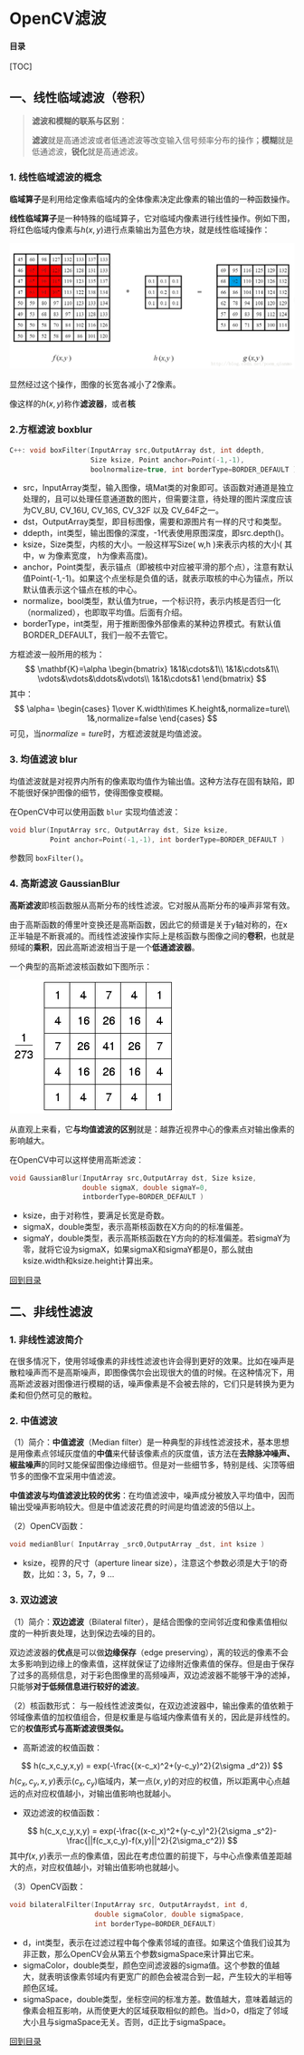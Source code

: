 # OpenCV滤波

#### 目录

[TOC]

## 一、线性临域滤波（卷积）

> **滤波和模糊的联系与区别**：
>
> **滤波**就是高通滤波或者低通滤波等改变输入信号频率分布的操作；**模糊**就是低通滤波，**锐化**就是高通滤波。

### 1. 线性临域滤波的概念

**临域算子**是利用给定像素临域内的全体像素决定此像素的输出值的一种函数操作。

**线性临域算子**是一种特殊的临域算子，它对临域内像素进行线性操作。例如下图，将红色临域内像素与$h(x,y)$进行点乘输出为蓝色方块，就是线性临域操作：

![线性临域滤波](./pics/线性临域滤波.png)

显然经过这个操作，图像的长宽各减小了2像素。

像这样的$h(x,y)$称作**滤波器**，或者**核**

### 2.方框滤波 boxblur

```cpp
C++: void boxFilter(InputArray src,OutputArray dst, int ddepth, 
                    Size ksize, Point anchor=Point(-1,-1),
                    boolnormalize=true, int borderType=BORDER_DEFAULT )
```

+ src，InputArray类型，输入图像，填Mat类的对象即可。该函数对通道是独立处理的，且可以处理任意通道数的图片，但需要注意，待处理的图片深度应该为CV_8U, CV_16U, CV_16S, CV_32F 以及 CV_64F之一。
+ dst，OutputArray类型，即目标图像，需要和源图片有一样的尺寸和类型。
+ ddepth，int类型，输出图像的深度，-1代表使用原图深度，即src.depth()。
+ ksize，Size类型，内核的大小。一般这样写Size( w,h )来表示内核的大小( 其中，w 为像素宽度， h为像素高度)。
+ anchor，Point类型，表示锚点（即被核中对应被平滑的那个点），注意有默认值Point(-1,-1)。如果这个点坐标是负值的话，就表示取核的中心为锚点，所以默认值表示这个锚点在核的中心。
+ normalize，bool类型，默认值为true，一个标识符，表示内核是否归一化（normalized），也即取平均值。后面有介绍。
+ borderType，int类型，用于推断图像外部像素的某种边界模式。有默认值BORDER_DEFAULT，我们一般不去管它。

方框滤波一般所用的核为：
$$
\mathbf{K}=\alpha
\begin{bmatrix}
1&1&\cdots&1\\
1&1&\cdots&1\\
\vdots&\vdots&\ddots&\vdots\\
1&1&\cdots&1
\end{bmatrix}
$$
其中：
$$
\alpha=
\begin{cases}
1\over K.width\times K.height&,normalize=ture\\
1&,normalize=false
\end{cases}
$$
可见，当$normalize=ture$时，方框滤波就是均值滤波。

### 3. 均值滤波 blur

均值滤波就是对视界内所有的像素取均值作为输出值。这种方法存在固有缺陷，即不能很好保护图像的细节，使得图像变模糊。

在OpenCV中可以使用函数 `blur` 实现均值滤波：

```cpp
void blur(InputArray src, OutputArray dst, Size ksize, 
          Point anchor=Point(-1,-1), int borderType=BORDER_DEFAULT )
```

参数同 `boxFilter()`。

### 4. 高斯滤波 GaussianBlur

**高斯滤波**即核函数服从高斯分布的线性滤波。它对服从高斯分布的噪声非常有效。

由于高斯函数的傅里叶变换还是高斯函数，因此它的频谱是关于y轴对称的，在x正半轴是不断衰减的。而线性滤波操作实际上是核函数与图像之间的**卷积**，也就是频域的**乘积**，因此高斯滤波相当于是一个**低通滤波器**。

一个典型的高斯滤波核函数如下图所示：

![高斯核函数](./pics/高斯核函数.png)

从直观上来看，它**与均值滤波的区别**就是：越靠近视界中心的像素点对输出像素的影响越大。

在OpenCV中可以这样使用高斯滤波：

```cpp
void GaussianBlur(InputArray src,OutputArray dst, Size ksize, 
                  double sigmaX, double sigmaY=0,
                  intborderType=BORDER_DEFAULT )
```

+ ksize，由于对称性，要满足长宽是奇数。
+ sigmaX，double类型，表示高斯核函数在X方向的的标准偏差。
+ sigmaY，double类型，表示高斯核函数在Y方向的的标准偏差。若sigmaY为零，就将它设为sigmaX，如果sigmaX和sigmaY都是0，那么就由ksize.width和ksize.height计算出来。

[回到目录](#目录)

## 二、非线性滤波

### 1. 非线性滤波简介

在很多情况下，使用邻域像素的非线性滤波也许会得到更好的效果。比如在噪声是散粒噪声而不是高斯噪声，即图像偶尔会出现很大的值的时候。在这种情况下，用高斯滤波器对图像进行模糊的话，噪声像素是不会被去除的，它们只是转换为更为柔和但仍然可见的散粒。

### 2. 中值滤波

（1）简介：**中值滤波**（Median filter）是一种典型的非线性滤波技术，基本思想是用像素点邻域灰度值的**中值**来代替该像素点的灰度值，该方法在**去除脉冲噪声、椒盐噪声**的同时又能保留图像边缘细节。但是对一些细节多，特别是线、尖顶等细节多的图像不宜采用中值滤波。

 **中值滤波与均值滤波比较的优劣**：在均值滤波中，噪声成分被放入平均值中，因而输出受噪声影响较大。但是中值滤波花费的时间是均值滤波的5倍以上。

（2）OpenCV函数：

```cpp
void medianBlur( InputArray _src0,OutputArray _dst, int ksize )
```

* ksize，视界的尺寸（aperture linear size），注意这个参数必须是大于1的奇数，比如：3，5，7，9 ...

### 3. 双边滤波

（1）简介：**双边滤波**（Bilateral filter），是结合图像的空间邻近度和像素值相似度的一种折衷处理，达到保边去噪的目的。

双边滤波器的**优点**是可以做**边缘保存**（edge preserving），离的较远的像素不会太多影响到边缘上的像素值，这样就保证了边缘附近像素值的保存。但是由于保存了过多的高频信息，对于彩色图像里的高频噪声，双边滤波器不能够干净的滤掉，只能够**对于低频信息进行较好的滤波**。

（2）核函数形式： 与一般线性滤波类似，在双边滤波器中，输出像素的值依赖于邻域像素值的加权值组合，但是权重是与临域内像素值有关的，因此是非线性的。它的**权值形式与高斯滤波很类似。**

* 高斯滤波的权值函数：

$$
h(c_x,c_y,x,y) = exp(-\frac{(x-c_x)^2+(y-c_y)^2}{2\sigma _d^2})
$$
$h(c_x,c_y,x,y)$表示$(c_x,c_y)$临域内，某一点$(x,y)​$的对应的权值，所以距离中心点越远的点对应权值越小，对输出值影响也就越小。

* 双边滤波的权值函数：

$$
h(c_x,c_y,x,y) = exp(-\frac{(x-c_x)^2+(y-c_y)^2}{2\sigma _s^2}-\frac{||f(c_x,c_y)-f(x,y)||^2}{2\sigma_c^2})
$$
其中$f(x,y)​$表示一点的像素值，因此在考虑位置的前提下，与中心点像素值差距越大的点，对应权值越小，对输出值影响也就越小。

（3）OpenCV函数：

```cpp
void bilateralFilter(InputArray src, OutputArraydst, int d, 
                     double sigmaColor, double sigmaSpace, 
                     int borderType=BORDER_DEFAULT)
```

+ d，int类型，表示在过滤过程中每个像素邻域的直径。如果这个值我们设其为非正数，那么OpenCV会从第五个参数sigmaSpace来计算出它来。
+ sigmaColor，double类型，颜色空间滤波器的sigma值。这个参数的值越大，就表明该像素邻域内有更宽广的颜色会被混合到一起，产生较大的半相等颜色区域。
+ sigmaSpace，double类型，坐标空间的标准方差。数值越大，意味着越远的像素会相互影响，从而使更大的区域获取相似的颜色。当d>0，d指定了邻域大小且与sigmaSpace无关。否则，d正比于sigmaSpace。

[回到目录](#目录)

